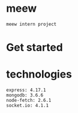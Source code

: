 # meew
    meew intern project

# Get started

# technologies
    express: 4.17.1
    mongodb: 3.6.6
    node-fetch: 2.6.1
    socket.io: 4.1.1

